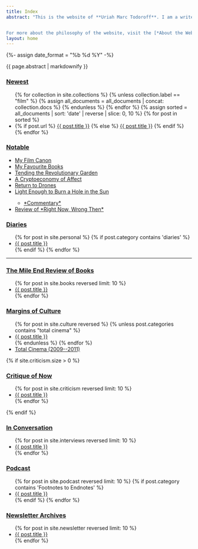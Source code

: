 ```yaml
---
title: Index
abstract: "This is the website of **Uriah Marc Todoroff**. I am a writer interested in contemporary life. Below you will find links to my writing, which includes criticism and narrative experiments. This website is an *outsider* project that combines design, information architecture, and literary craft.


For more about the philosophy of the website, visit the [*About the Website*](/about) page; for more about me and my [contact information](/links#contact), visit the [*About the Author*](/links) page. Subscribe to the [newsletter](https://news.umt.world) to receive updates in your inbox. The index below contains [critical writing](/index#culture), [book reviews](/index#books) and craft essays, and [interviews](/index#interviews) on philosophy and politics. There is a secret narrative hidden in the [margins](/diaries)."
layout: home
---
```


{%- assign date_format =  "%b %d %Y" -%}

<article itemscope itemtype="http://schema.org/WebPage">
<div class="markdownBody" id="markdownBody" itemprop="mainContentOfPage">
<aside class="index abstract" itemprop="description">{{ page.abstract | markdownify }}</aside>

<section id="new" itemprop="hasPart" itemscope itemtype="http://schema.org/SiteNavigationElement">
<h1 class="index-heading"><a href="/changes" title="Reverse chronological list of additions to the website.">Newest</a></h1>
<ul class="section-link-list">
{% for collection in site.collections %}
{% unless collection.label == "film" %}
{% assign all_documents = all_documents | concat: collection.docs %}
{% endunless %}
{% endfor %}
{% assign sorted = all_documents | sort: 'date' | reverse | slice: 0, 10 %}
{% for post in sorted %}
<li>
{% if post.url %}
<a href="{{ post.url }}" itemprop="url"><span itemprop="name">{{ post.title }}</span></a>
{% else %}
<a href="{{ post.slug }}" title="{{ post.title }}, posted on {{ post.date | date: site.date_format }}.">{{ post.title }}</a>
{% endif %}
</li>
{% endfor %}
</ul>
</section>

<section id="notable" itemprop="hasPart" itemscope itemtype="http://schema.org/SiteNavigationElement">
<h1 class="index-heading"><a href="#notable" title="All the work that I am most proud of.">Notable</a></h1>
<ul class="section-link-list">
<li>
<a href="https://letterboxd.com/theinvertedform/list/my-personal-canon/">My Film Canon</a>
</li>
<li>
<a href="https://www.goodreads.com/review/list/122256622-uriah-todoroff?shelf=favourites">My Favourite Books</a>
</li>
<li>
<a href="/interviews/tending-the-revolutionary-garden">Tending the Revolutionary Garden</a>
</li>
<li>
<a href="/interviews/a-cryptoeconomy-of-affect">A Cryptoeconomy of Affect</a>
</li>
<li>
<a href="/culture/drones">Return to Drones</a>
</li>
<li>
<a href="/culture/light-enough-to-burn-a-hole-in-the-sun">Light Enough to Burn a Hole in the Sun</a>
</li>
<ul>
<li>
<a href="/commentary-on-light">*Commentary*</a>
</li>
</ul>
<li>
<a href="https://letterboxd.com/theinvertedform/film/right-now-wrong-then/">Review of *Right Now, Wrong Then*</a>
</li>
</ul>
</section>

<section id="diaries" itemprop="hasPart" itemscope itemtype="http://schema.org/SiteNavigationElement">
<h1 class="index-heading"><a href="/diaries" title="A fictionalized diary.">Diaries</a></h1>
<ul class="section-link-list">
{% for post in site.personal %}
{% if post.category contains 'diaries' %}
<li>
<a href="{{ post.url }}" itemprop="url">
<span itemprop="name">{{ post.title }}</span>
</a>
</li>
{% endif %}
{% endfor %}
</ul>
</section>

<hr class="index-section-ornament" >

<section id="books" itemprop="hasPart" itemscope itemtype="http://schema.org/SiteNavigationElement">
<h1 class="index-heading"><a href="/index#books" title="The umt.world Review of Books">The Mile End Review of Books</a></h1>
<ul class="section-link-list">
{% for post in site.books reversed limit: 10 %}
<li>
<a href="{{ post.url }}" itemprop="url">
<span itemprop="name">{{ post.title }}</span>
</a>
</li>
{% endfor %}
</ul>
</section>

<section id="culture" itemprop="hasPart" itemscope itemtype="http://schema.org/SiteNavigationElement">
<h1 class="index-heading"><a href="/index#culture" title="Writing on all cultural objects that are not books.">Margins of Culture</a></h1>
<ul class="section-link-list">
{% for post in site.culture reversed %}
{% unless post.categories contains "total cinema" %}
<li>
<a href="{{ post.url }}" itemprop="url">
<span itemprop="name">{{ post.title }}</span>
</a>
</li>
{% endunless %}
{% endfor %}
<li>
<a href=/total-cinema>Total Cinema (2009--2011)</a>
</li>
</ul>
</section>

{% if site.criticism.size > 0 %}
<section id="criticism" itemprop="hasPart" itemscope itemtype="http://schema.org/SiteNavigationElement">
<h1 class="index-heading"><a href="/reviews" title="Criticism deals with more abstract and theoretical issues.">Critique of Now</a></h1>
<ul class="section-link-list">
{% for post in site.criticism reversed limit: 10 %}
<li>
<a href="{{ post.url }}" itemprop="url">
<span itemprop="name">{{ post.title }}</span>
</a>
</li>
{% endfor %}
</ul>
</section>
{% endif %}

<section id="interviews" itemprop="hasPart" itemscope itemtype="http://schema.org/SiteNavigationElement">
<h1 class="index-heading"><a href="/index#interviews" title="Interviews conducted by me, and of me.">In Conversation</a></h1>
<ul class="section-link-list">
{% for post in site.interviews reversed limit: 10 %}
<li>
<a href="{{ post.url }}" itemprop="url">
<span itemprop="name">{{ post.title }}</span>
</a>
</li>
{% endfor %}
</ul>
</section>

<!--
<section id="stories">
<h1 class="index-heading" id="stories"><a href="/index#stories">Tales of the Turbo Age</a></h1>
<ul class="section-link-list">
{% for post in site.stories reversed limit: 10 %}
<li><a href="{{ post.url }}" title="{{ post.title}}, posted on {{ post.date | date: "%b %-d, %Y" }}">{{ post.title }}</a>
{% if post.description %}<em>{{ post.description }}</em>{% endif %}
</li>
{% endfor %}
</ul>
</section>
-->

<section id="podcast" itemprop="hasPart" itemscope itemtype="http://schema.org/SiteNavigationElement">
<h1 class="index-heading"><a href="/podcast" title="A podcast from when we all got into left communism during the pandemic.">Podcast</a></h1>
<ul class="section-link-list">
{% for post in site.podcast reversed limit: 10 %}
{% if post.category contains 'Footnotes to Endnotes' %}
<li>
<a href="podcast#{{ post.slug }}" itemprop="url">
<span itemprop="name">{{ post.title }}</span>
</a>
</li>
{% endif %}
{% endfor %}
</ul>
</section>

<section id="newsletter" itemprop="hasPart" itemscope itemtype="http://schema.org/SiteNavigationElement">
<h1 class="index-heading"><a href="/newsletter" title="The culture diary of an artworld outsider.">Newsletter Archives</a></h1>
<ul class="section-link-list">
{% for post in site.newsletter reversed limit: 10 %}
<li>
<a href="{{ post.url }}" itemprop="url">
<span itemprop="name">{{ post.title }}</span>
</a>
</li>
{% endfor %}
</ul>
</section>

</div>
</article>

